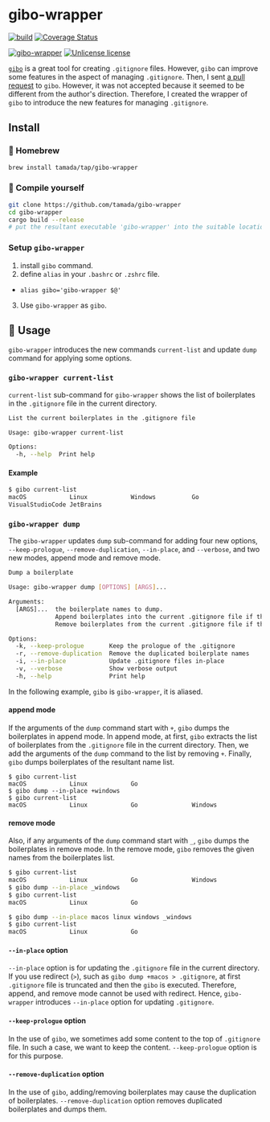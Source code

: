 # gibo-wrapper

[![build](https://github.com/tamada/gibo-wrapper/actions/workflows/build.yaml/badge.svg)](https://github.com/tamada/gibo-wrapper/actions/workflows/build.yaml)
[![Coverage Status](https://coveralls.io/repos/github/tamada/gibo-wrapper/badge.svg?branch=main)](https://coveralls.io/github/tamada/gibo-wrapper?branch=main)

[![gibo-wrapper](https://img.shields.io/badge/gibo--wrapper-v0.8.1-blue)](https://github.com/tamada/gibo-wrapper/releases/tag/v0.8.1)
[![Unlicense license](http://img.shields.io/badge/license-Unlicense-blue.svg?style=flat)](LICENSE)

[`gibo`](https://github.com/simonwhitaker/gibo) is a great tool for creating `.gitignore` files.
However, `gibo` can improve some features in the aspect of managing `.gitignore`.
Then, I sent [a pull request](https://github.com/simonwhitaker/gibo/pull/61) to `gibo`. However, it was not accepted because it seemed to be different from the author's direction.
Therefore, I created the wrapper of `gibo` to introduce the new features for managing `.gitignore`.

## Install

### :beer: Homebrew

```sh
brew install tamada/tap/gibo-wrapper
```

### :muscle: Compile yourself

```sh
git clone https://github.com/tamada/gibo-wrapper
cd gibo-wrapper
cargo build --release
# put the resultant executable 'gibo-wrapper' into the suitable location.
```

### Setup `gibo-wrapper`

1. install `gibo` command.
2. define `alias` in your `.bashrc` or `.zshrc` file.
  * `alias gibo='gibo-wrapper $@'`
3. Use `gibo-wrapper` as `gibo`.

## :runner: Usage

`gibo-wrapper` introduces the new commands `current-list` and update `dump` command for applying some options.

### `gibo-wrapper current-list`

`current-list` sub-command for `gibo-wrapper` shows the list of boilerplates in the `.gitignore` file in the current directory.

```sh
List the current boilerplates in the .gitignore file

Usage: gibo-wrapper current-list

Options:
  -h, --help  Print help
```

#### Example

```bash
$ gibo current-list
macOS            Linux            Windows          Go
VisualStudioCode JetBrains
```

### `gibo-wrapper dump`

The `gibo-wrapper` updates `dump` sub-command for adding four new options, `--keep-prologue`, `--remove-duplication`, `--in-place`, and `--verbose`, and two new modes, append mode and remove mode.

```sh
Dump a boilerplate

Usage: gibo-wrapper dump [OPTIONS] [ARGS]...

Arguments:
  [ARGS]...  the boilerplate names to dump.
             Append boilerplates into the current .gitignore file if the name starts with `+`.
             Remove boilerplates from the current .gitignore file if the name starts with `_`.

Options:
  -k, --keep-prologue       Keep the prologue of the .gitignore
  -r, --remove-duplication  Remove the duplicated boilerplate names
  -i, --in-place            Update .gitignore files in-place
  -v, --verbose             Show verbose output
  -h, --help                Print help
```

In the following example, `gibo` is `gibo-wrapper`, it is aliased.

#### append mode

If the arguments of the `dump` command start with `+`, `gibo` dumps the boilerplates in append mode.
In append mode, at first, `gibo` extracts the list of boilerplates from the `.gitignore` file in the current directory.
Then, we add the arguments of the `dump` command to the list by removing `+`.
Finally, `gibo` dumps boilerplates of the resultant name list.

```
$ gibo current-list
macOS            Linux            Go
$ gibo dump --in-place +windows 
$ gibo current-list
macOS            Linux            Go               Windows
```

#### remove mode

Also, if any arguments of the `dump` command start with `_`, `gibo` dumps the boilerplates in remove mode.
In the remove mode, `gibo` removes the given names from the boilerplates list.

```bash
$ gibo current-list
macOS            Linux            Go               Windows
$ gibo dump --in-place _windows
$ gibo current-list
macOS            Linux            Go
```

```bash
$ gibo dump --in-place macos linux windows _windows
$ gibo current-list
macOS            Linux            Go
```

#### `--in-place` option

`--in-place` option is for updating the `.gitignore` file in the current directory.
If you use redirect (`>`), such as `gibo dump +macos > .gitignore`, at first `.gitignore` file is truncated and then the `gibo` is executed.
Therefore, append, and remove mode cannot be used with redirect.
Hence, `gibo-wrapper` introduces `--in-place` option for updating `.gitignore`.

#### `--keep-prologue` option

In the use of `gibo`, we sometimes add some content to the top of `.gitignore` file.
In such a case, we want to keep the content.
`--keep-prologue` option is for this purpose.

#### `--remove-duplication` option

In the use of `gibo`, adding/removing boilerplates may cause the duplication of boilerplates.
`--remove-duplication` option removes duplicated boilerplates and dumps them.
